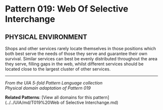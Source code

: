 # Pattern 019: Web Of Selective Interchange

## PHYSICAL ENVIRONMENT

Shops and other services rarely locate themselves in those positions which both best serve the needs of those they serve and guarantee their own survival. Similar services can best be evenly distributed throughout the area they serve, filling gaps in the web, whilst different services should be located close to the largest cluster of other services.

---

*From the UIA 5-fold Pattern Language collection*  
*Physical domain adaptation of Pattern 019*

**Related Patterns**: [View all domains for this pattern](../../UIA/md/T019%20Web of Selective Interchange.md)
